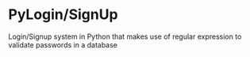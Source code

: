 # PyLogin/SignUp
Login/Signup system in Python that makes use of regular expression to validate passwords in a database
